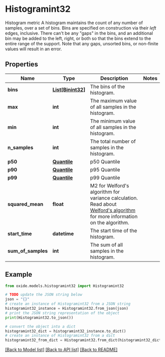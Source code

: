 # Histogramint32

Histogram metric  A histogram maintains the count of any number of samples, over a set of bins. Bins are specified on construction via their _left_ edges, inclusive. There can't be any \"gaps\" in the bins, and an additional bin may be added to the left, right, or both so that the bins extend to the entire range of the support.  Note that any gaps, unsorted bins, or non-finite values will result in an error.

## Properties

Name | Type | Description | Notes
------------ | ------------- | ------------- | -------------
**bins** | [**List[Binint32]**](Binint32.md) | The bins of the histogram. | 
**max** | **int** | The maximum value of all samples in the histogram. | 
**min** | **int** | The minimum value of all samples in the histogram. | 
**n_samples** | **int** | The total number of samples in the histogram. | 
**p50** | [**Quantile**](Quantile.md) | p50 Quantile | 
**p90** | [**Quantile**](Quantile.md) | p95 Quantile | 
**p99** | [**Quantile**](Quantile.md) | p99 Quantile | 
**squared_mean** | **float** | M2 for Welford&#39;s algorithm for variance calculation.  Read about [Welford&#39;s algorithm](https://en.wikipedia.org/wiki/Algorithms_for_calculating_variance#Welford&#39;s_online_algorithm) for more information on the algorithm. | 
**start_time** | **datetime** | The start time of the histogram. | 
**sum_of_samples** | **int** | The sum of all samples in the histogram. | 

## Example

```python
from oxide.models.histogramint32 import Histogramint32

# TODO update the JSON string below
json = "{}"
# create an instance of Histogramint32 from a JSON string
histogramint32_instance = Histogramint32.from_json(json)
# print the JSON string representation of the object
print(Histogramint32.to_json())

# convert the object into a dict
histogramint32_dict = histogramint32_instance.to_dict()
# create an instance of Histogramint32 from a dict
histogramint32_from_dict = Histogramint32.from_dict(histogramint32_dict)
```
[[Back to Model list]](../README.md#documentation-for-models) [[Back to API list]](../README.md#documentation-for-api-endpoints) [[Back to README]](../README.md)


